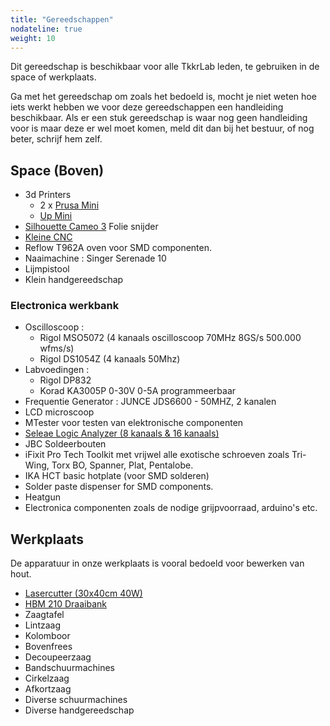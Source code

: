 ```yaml
---
title: "Gereedschappen"
nodateline: true
weight: 10
---
```


Dit gereedschap is beschikbaar voor alle TkkrLab leden, te gebruiken in de space of werkplaats.

Ga met het gereedschap om zoals het bedoeld is, mocht je niet weten hoe iets werkt hebben we voor deze gereedschappen een handleiding beschikbaar. Als er een stuk gereedschap is waar nog geen handleiding voor is maar deze er wel moet komen, meld dit dan bij het bestuur, of nog beter, schrijf hem zelf.

## Space (Boven)
 * 3d Printers
   * 2 x [Prusa Mini](prusa-mini)
   * [Up Mini](up-mini)
 * [Silhouette Cameo 3](silhouette) Folie snijder
 * [Kleine CNC](/gereedschappen/cnc_zen/)
 * Reflow T962A oven voor SMD componenten. 
 * Naaimachine : Singer Serenade 10
 * Lijmpistool
 * Klein handgereedschap 

### Electronica werkbank 
 * Oscilloscoop :
   * Rigol MSO5072 (4 kanaals oscilloscoop 70MHz 8GS/s 500.000 wfms/s) 
   * Rigol DS1054Z (4 kanaals 50Mhz)
 * Labvoedingen : 
   * Rigol DP832
   * Korad KA3005P 0-30V 0-5A programmeerbaar
 * Frequentie Generator : JUNCE JDS6600 - 50MHZ, 2 kanalen
 * LCD microscoop 
 * MTester voor testen van elektronische componenten
 * [Seleae Logic Analyzer (8 kanaals & 16 kanaals)](http://support.saleae.com/hc/en-us/sections/200114124-Get-Started-Using-the-Saleae-Logic-Analyzer)
 * JBC Soldeerbouten
 * iFixit Pro Tech Toolkit met vrijwel alle exotische schroeven zoals Tri-Wing, Torx BO, Spanner, Plat, Pentalobe.
 * IKA HCT basic hotplate (voor SMD solderen)
 * Solder paste dispenser for SMD components.
 * Heatgun
 * Electronica componenten zoals de nodige grijpvoorraad, arduino's etc. 

## Werkplaats
De apparatuur in onze werkplaats is vooral bedoeld voor bewerken van hout.
 * [Lasercutter (30x40cm 40W)](lasercutter-cw3040)
 * [HBM 210 Draaibank](hbm-210-draaibank)
 * Zaagtafel
 * Lintzaag
 * Kolomboor
 * Bovenfrees
 * Decoupeerzaag
 * Bandschuurmachines
 * Cirkelzaag
 * Afkortzaag
 * Diverse schuurmachines
 * Diverse handgereedschap